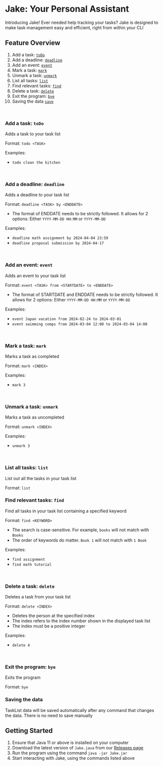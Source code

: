 # Jake: Your Personal Assistant
Introducing Jake! Ever needed help tracking your tasks? Jake is designed to make task management easy and efficient, right from within your CLI
<br>

## Feature Overview
1. Add a task: [`toDo`](#todo)
2. Add a deadline: [`deadline`](#deadline)
3. Add an event: [`event`](#event)
4. Mark a task: [`mark`](#mark)
5. Unmark a task: [`unmark`](#unmark)
6. List all tasks: [`list`](#list)
7. Find relevant tasks: [`find`](#find)
8. Delete a task: [`delete`](#delete)
9. Exit the program: [`bye`](#bye)
10. Saving the data [`save`](#save)
<br>

### Add a task: `toDo` <a name="todo"></a>
Adds a task to your task list

Format: `todo <TASK>`

Examples:
- `todo clean the kitchen`
<br>

### Add a deadline: `deadline` <a name="deadline"></a>
Adds a deadline to your task list

Format: `deadline <TASK> by <ENDDATE>`
- The format of ENDDATE needs to be strictly followed. It allows for 2 options: Either `YYYY-MM-DD HH:MM` or `YYYY-MM-DD`

Examples:
- `deadline math assignment by 2024-04-04 23:59`
- `deadline proposal submission by 2024-04-17`
<br>

### Add an event: `event` <a name="event"></a>
Adds an event to your task list

Format: `event <TASK> from <STARTDATE> to <ENDDATE>`
- The format of STARTDATE and ENDDATE needs to be strictly followed. It allows for 2 options: Either `YYYY-MM-DD HH:MM` or `YYYY-MM-DD`

Examples:
- `event Japan vacation from 2024-02-24 to 2024-03-01`
- `event swimming comps from 2024-03-04 12:00 to 2024-03-04 14:00`
<br>

### Mark a task: `mark` <a name="mark"></a>
Marks a task as completed

Format: `mark <INDEX>`

Examples:
- `mark 3`
<br>

### Unmark a task: `unmark` <a name="unmark"></a>
Marks a task as uncompleted

Format: `unmark <INDEX>`

Examples:
- `unmark 3`
<br>

### List all tasks: `list` <a name="list"></a>
List out all the tasks in your task list

Format: `list`
<br>

### Find relevant tasks: `find` <a name="find"></a>
Find all tasks in your task list containing a specified keyword

Format: `find <KEYWORD>`
- The search is case-sensitive. For example, `books` will not match with `Books`
- The order of keywords do matter. `Book 1` will not match with `1 Book` 

Examples:
- `find assignment`
- `find math tutorial`
<br>

### Delete a task: `delete` <a name="delete"></a>
Deletes a task from your task list

Format: `delete <INDEX>`
- Deletes the person at the specified index
- The index refers to the index number shown in the displayed task list
- The index must be a positive integer

Examples:
- `delete 4`
<br>

### Exit the program: `bye` <a name="bye"></a>
Exits the program

Format: `bye`
<br>

### Saving the data <a name="save"></a>
TaskList data will be saved automatically after any command that changes the data. There is no need to save manually
<br>

## Getting Started
1. Ensure that Java 11 or above is installed on your computer
2. Download the latest version of `Jake.java` from our [Releases page](https://github.com/RyanTDL/ip/releases)
3. Run the program using the command `java -jar Jake.jar`
4. Start interacting with Jake, using the commands listed above
